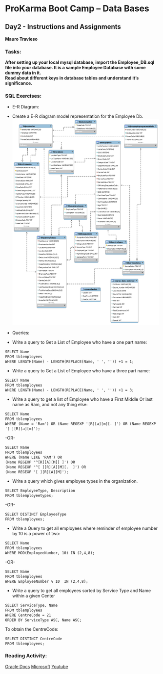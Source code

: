 # ProKarma Boot Camp – Data Bases

## Day2 - Instructions and Assignments

#### Mauro Travieso 

### Tasks:

**After setting up your local mysql database, import the Employee_DB.sql file into your database. It is a sample Employee Database with some dummy data in it. <br>
Read about different keys in database tables and understand it’s significance.**


### SQL Exercises:

* E-R Diagram:
* Create a E-R diagram model representation for the Employee Db.
![alt text](dbo_Schema.png)

* Queries:

* Write a query to Get a List of Employee who have a one part name:
```
SELECT Name 
FROM tblemployees 
WHERE LENGTH(Name) - LENGTH(REPLACE(Name, ' ', '')) +1 = 1;
```

* Write a query to Get a List of Employee who have a three part name:
```
SELECT Name 
FROM tblemployees 
WHERE LENGTH(Name) - LENGTH(REPLACE(Name, ' ', '')) +1 = 3;
```

* Write a query to get a list of Employee who have a First Middle Or last name as Ram, and not any thing else:
```
SELECT Name 
FROM tblemployees 
WHERE (Name = 'Ram') OR (Name REGEXP '[R][a][m][. ]') OR (Name REGEXP '[ ][R][a][m]');
```
-OR-
```
SELECT Name
FROM tblemployees
WHERE (Name LIKE 'RAM') OR 
(Name REGEXP '^[R][A][M][ ]') OR
(Name REGEXP '^[ ][R][A][M][.  ]') OR 
(Name REGEXP '[ ][R][A][M]');
```

* Write a query which gives employee types in the organization.
```
SELECT EmployeeType, Description
FROM tblemployeetypes;
```
-OR-
```
SELECT DISTINCT EmployeeType
FROM tblemployees;
```

* Write a Query to get all employees where reminder of employee number by 10 is a power of two:
```
SELECT Name
FROM tblemployees
WHERE MOD(EmployeeNumber, 10) IN (2,4,8); 
```
-OR-
```
SELECT Name
FROM tblemployees
WHERE EmployeeNumber % 10  IN (2,4,8);
```

* Write a query to get all employees sorted by Service Type and Name within a given Center
```
SELECT ServiceType, Name 
FROM tblemployees 
WHERE CentreCode = 21 
ORDER BY ServiceType ASC, Name ASC;
```
To obtain the CentreCode: 
```
SELECT DISTINCT CentreCode 
FROM tblemployees;
```

### Reading Activity:

[Oracle Docs](https://docs.oracle.com/cd/A87860_01/doc/java.817/a81358/05_dev1.htm)
[Microsoft](https://technet.microsoft.com/en-us/library/bb264565(v=sql.90).aspx)
[Youtube](https://www.youtube.com/watch?v=AJdwp0fAHf4)



